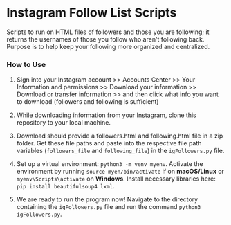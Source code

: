 # Instagram Follow List Scripts
Scripts to run on HTML files of followers and those you are following; it returns the usernames of those you follow who aren't following back.  Purpose is to help keep your following more organized and centralized. 

### How to Use
1. Sign into your Instagram account >> Accounts Center >> Your Information and permissions >> Download your information >> Download or transfer information >> and then click what info you want to download (followers and following is sufficient)

2. While downloading information from your Instagram, clone this repository to your local machine. 

3. Download should provide a followers.html and following.html file in a zip folder. Get these file paths and paste into the respective file path variables (`followers_file` and `following_file`) in the `igFollowers.py` file. 

4. Set up a virtual environment: `python3 -m venv myenv`. Activate the environment by running `source myen/bin/activate` if on **macOS/Linux** or `myenv\Scripts\activate` on **Windows**. Install necessary libraries here: `pip install beautifulsoup4 lxml`.

5. We are ready to run the program now! Navigate to the directory containing the `igFollowers.py` file and run the command `python3 igFollowers.py`. 